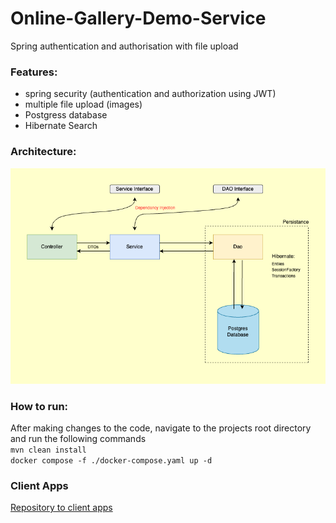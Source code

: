 # <b>Online-Gallery-Demo-Service</b>
Spring authentication and authorisation with file upload

### Features:
* spring security (authentication and authorization using JWT)
* multiple file upload (images)
* Postgress database
* Hibernate Search

### Architecture:

![Architecture](./docs/architecture.png)

### How to run:
After making changes to the code, navigate to the projects root directory and run the following commands<br>
```mvn clean install```<br>
```docker compose -f ./docker-compose.yaml up -d```<br>

### Client Apps
[Repository to client apps](https://github.com/tbandawa/online-gallery-demo-apps)
